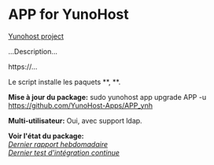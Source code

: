 APP for YunoHost
==================

[Yunohost project](https://yunohost.org/#/)

...Description...

https://...

Le script installe les paquets **, **.

**Mise à jour du package:**
sudo yunohost app upgrade APP -u https://github.com/YunoHost-Apps/APP_ynh

**Multi-utilisateur:** Oui, avec support ldap.

**Voir l'état du package:**  
*[Dernier rapport hebdomadaire](https://forum.yunohost.org/t/rapport-hebdomadaire-dintegration-continue/2297)*  
*[Dernier test d'intégration continue](https://ci-apps.yunohost.org/jenkins/job/__APPS__%20%28Community%29/lastBuild/consoleFull)*
